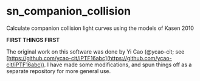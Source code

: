 # sn_companion_collision
Calculate companion collision light curves using the models of Kasen 2010

**FIRST THINGS FIRST**

The original work on this software was done by Yi Cao (@ycao-cit; see [https://github.com/ycao-cit/iPTF16abc](https://github.com/ycao-cit/iPTF16abc)). I have made some modifications, and spun things off as a separate repository for more general use.